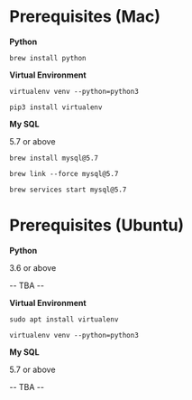 # Prerequisites (Mac)

**Python**

`brew install python`

**Virtual Environment**

`virtualenv venv --python=python3`

`pip3 install virtualenv`

**My SQL**

5.7 or above

`brew install mysql@5.7`

`brew link --force mysql@5.7`

`brew services start mysql@5.7`

# Prerequisites (Ubuntu)

**Python**

3.6 or above

-- TBA --

**Virtual Environment**

`sudo apt install virtualenv`

`virtualenv venv --python=python3`

**My SQL**

5.7 or above

-- TBA --
